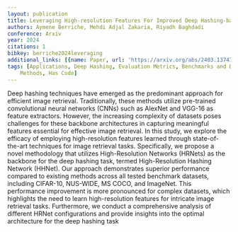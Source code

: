 ```yaml
---
layout: publication
title: Leveraging High-resolution Features For Improved Deep Hashing-based Image Retrieval
authors: Aymene Berriche, Mehdi Adjal Zakaria, Riyadh Baghdadi
conference: Arxiv
year: 2024
citations: 1
bibkey: berriche2024leveraging
additional_links: [{name: Paper, url: 'https://arxiv.org/abs/2403.13747'}]
tags: [Applications, Deep Hashing, Evaluation Metrics, Benchmarks and Datasets, Hashing
    Methods, Has Code]
---
```

Deep hashing techniques have emerged as the predominant approach for
efficient image retrieval. Traditionally, these methods utilize pre-trained
convolutional neural networks (CNNs) such as AlexNet and VGG-16 as feature
extractors. However, the increasing complexity of datasets poses challenges for
these backbone architectures in capturing meaningful features essential for
effective image retrieval. In this study, we explore the efficacy of employing
high-resolution features learned through state-of-the-art techniques for image
retrieval tasks. Specifically, we propose a novel methodology that utilizes
High-Resolution Networks (HRNets) as the backbone for the deep hashing task,
termed High-Resolution Hashing Network (HHNet). Our approach demonstrates
superior performance compared to existing methods across all tested benchmark
datasets, including CIFAR-10, NUS-WIDE, MS COCO, and ImageNet. This performance
improvement is more pronounced for complex datasets, which highlights the need
to learn high-resolution features for intricate image retrieval tasks.
Furthermore, we conduct a comprehensive analysis of different HRNet
configurations and provide insights into the optimal architecture for the deep
hashing task